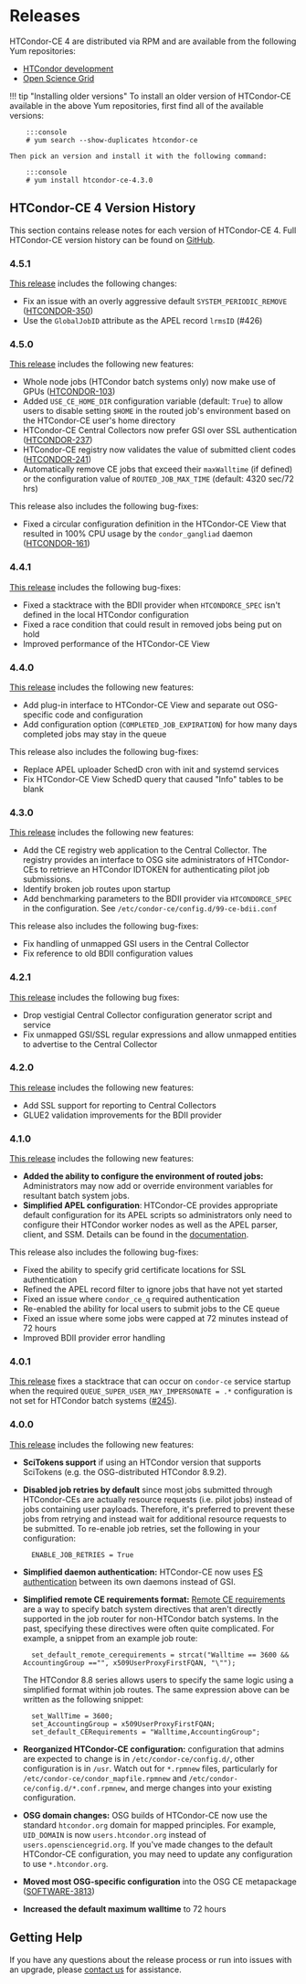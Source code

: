 Releases
========

HTCondor-CE 4 are distributed via RPM and are available from the following Yum repositories:

- [HTCondor development](https://research.cs.wisc.edu/htcondor/yum/)
- [Open Science Grid](https://opensciencegrid.org/docs/common/yum/)


!!! tip "Installing older versions"
    To install an older version of HTCondor-CE available in the above Yum repositories,
    first find all of the available versions:

        :::console
        # yum search --show-duplicates htcondor-ce

    Then pick an version and install it with the following command:

        :::console
        # yum install htcondor-ce-4.3.0


HTCondor-CE 4 Version History
-----------------------------

This section contains release notes for each version of HTCondor-CE 4.
Full HTCondor-CE version history can be found on [GitHub](https://github.com/htcondor/htcondor-ce/releases).

### 4.5.1 ###

[This release](https://github.com/htcondor/htcondor-ce/releases/tag/v4.5.1) includes the following changes:

-   Fix an issue with an overly aggressive default `SYSTEM_PERIODIC_REMOVE`
    ([HTCONDOR-350](https://opensciencegrid.atlassian.net/browse/HTCONDOR-350))
-   Use the `GlobalJobID` attribute as the APEL record `lrmsID` (#426)

### 4.5.0 ###

[This release](https://github.com/htcondor/htcondor-ce/releases/tag/v4.5.0) includes the following new features:

-   Whole node jobs (HTCondor batch systems only) now make use of GPUs
    ([HTCONDOR-103](https://opensciencegrid.atlassian.net/browse/HTCONDOR-103))
-   Added `USE_CE_HOME_DIR` configuration variable (default: `True`) to allow users to disable setting `$HOME` in the
    routed job's environment based on the HTCondor-CE user's home directory
-   HTCondor-CE Central Collectors now prefer GSI over SSL authentication
    ([HTCONDOR-237](https://opensciencegrid.atlassian.net/browse/HTCONDOR-237))
-   HTCondor-CE registry now validates the value of submitted client codes
    ([HTCONDOR-241](https://opensciencegrid.atlassian.net/browse/HTCONDOR-241))
-   Automatically remove CE jobs that exceed their `maxWalltime` (if defined) or the configuration value of
    `ROUTED_JOB_MAX_TIME` (default: 4320 sec/72 hrs)

This release also includes the following bug-fixes:

-   Fixed a circular configuration definition in the HTCondor-CE View that resulted in 100% CPU usage by the
    `condor_gangliad` daemon ([HTCONDOR-161](https://opensciencegrid.atlassian.net/browse/HTCONDOR-161))

### 4.4.1 ###

[This release](https://github.com/htcondor/htcondor-ce/releases/tag/v4.4.1) includes the following bug-fixes:

- Fixed a stacktrace with the BDII provider when `HTCONDORCE_SPEC` isn't defined in the local HTCondor configuration
- Fixed a race condition that could result in removed jobs being put on hold
- Improved performance of the HTCondor-CE View

### 4.4.0 ###

[This release](https://github.com/htcondor/htcondor-ce/releases/tag/v4.4.0) includes the following new features:

- Add plug-in interface to HTCondor-CE View and separate out OSG-specific code and configuration
- Add configuration option (`COMPLETED_JOB_EXPIRATION`) for how many days completed jobs may stay in the queue

This release also includes the following bug-fixes:

- Replace APEL uploader SchedD cron with init and systemd services
- Fix HTCondor-CE View SchedD query that caused "Info" tables to be blank

### 4.3.0 ###

[This release](https://github.com/htcondor/htcondor-ce/releases/tag/v4.3.0) includes the following new features:

- Add the CE registry web application to the Central Collector.
  The registry provides an interface to OSG site administrators of HTCondor-CEs to retrieve an HTCondor IDTOKEN for
  authenticating pilot job submissions.
- Identify broken job routes upon startup
- Add benchmarking parameters to the BDII provider via `HTCONDORCE_SPEC` in the configuration.
  See `/etc/condor-ce/config.d/99-ce-bdii.conf`

This release also includes the following bug-fixes:

- Fix handling of unmapped GSI users in the Central Collector
- Fix reference to old BDII configuration values

### 4.2.1 ###

[This release](https://github.com/htcondor/htcondor-ce/releases/tag/v4.2.1) includes the following bug fixes:

- Drop vestigial Central Collector configuration generator script and service
- Fix unmapped GSI/SSL regular expressions and allow unmapped entities to advertise to the Central Collector

### 4.2.0 ###

[This release](https://github.com/htcondor/htcondor-ce/releases/tag/v4.2.0) includes the following new features:

- Add SSL support for reporting to Central Collectors
- GLUE2 validation improvements for the BDII provider

### 4.1.0 ###

[This release](https://github.com/htcondor/htcondor-ce/releases/tag/v4.1.0) includes the following new features:

- **Added the ability to configure the environment of routed jobs:** Administrators may now add or override environment
  variables for resultant batch system jobs.
- **Simplified APEL configuration**: HTCondor-CE provides appropriate default configuration for its APEL scripts so
  administrators only need to configure their HTCondor worker nodes as well as the APEL parser, client, and SSM.
  Details can be found in the [documentation](installation/htcondor-ce.md#uploading-accounting-records-to-apel).

This release also includes the following bug-fixes:

- Fixed the ability to specify grid certificate locations for SSL authentication
- Refined the APEL record filter to ignore jobs that have not yet started
- Fixed an issue where `condor_ce_q` required authentication
- Re-enabled the ability for local users to submit jobs to the CE queue
- Fixed an issue where some jobs were capped at 72 minutes instead of 72 hours
- Improved BDII provider error handling

### 4.0.1 ###

[This release](https://github.com/htcondor/htcondor-ce/releases/tag/v4.0.1) fixes a stacktrace that can occur on
`condor-ce` service startup when the required `QUEUE_SUPER_USER_MAY_IMPERSONATE = .*` configuration is not set for
HTCondor batch systems ([#245](https://github.com/htcondor/htcondor-ce/issues/245)).

### 4.0.0 ###

[This release](https://github.com/htcondor/htcondor-ce/releases/tag/v4.0.0) includes the following new features:

- **SciTokens support** if using an HTCondor version that supports SciTokens (e.g. the OSG-distributed HTCondor 8.9.2).
- **Disabled job retries by default** since most jobs submitted through HTCondor-CEs are actually resource requests
  (i.e. pilot jobs) instead of jobs containing user payloads.
  Therefore, it's preferred to prevent these jobs from retrying and instead wait for additional resource requests to be
  submitted.
  To re-enable job retries, set the following in your configuration:

        ENABLE_JOB_RETRIES = True

- **Simplified daemon authentication:** HTCondor-CE now uses
  [FS authentication](https://htcondor.readthedocs.io/en/stable/admin-manual/security.html#file-system-authentication)
  between its own daemons instead of GSI.
- **Simplified remote CE requirements format:**
  [Remote CE requirements](batch-system-integration.md#setting-batch-system-directives)
  are a way to specify batch system directives that aren't directly supported in the job router for non-HTCondor batch systems.
  In the past, specifying these directives were often quite complicated. For example, a snippet from an example job route:

        set_default_remote_cerequirements = strcat("Walltime == 3600 && AccountingGroup =="", x509UserProxyFirstFQAN, "\"");

    The HTCondor 8.8 series allows users to specify the same logic using a simplified format within job routes.
    The same expression above can be written as the following snippet:

        set_WallTime = 3600;
        set_AccountingGroup = x509UserProxyFirstFQAN;
        set_default_CERequirements = "Walltime,AccountingGroup";

- **Reorganized HTCondor-CE configuration:** configuration that admins are expected to change is in
  `/etc/condor-ce/config.d/`, other configuration is in `/usr`.
  Watch out for `*.rpmnew` files, particularly for `/etc/condor-ce/condor_mapfile.rpmnew` and
  `/etc/condor-ce/config.d/*.conf.rpmnew`, and merge changes into your existing configuration.
- **OSG domain changes:** OSG builds of HTCondor-CE now use the standard `htcondor.org` domain for mapped principles.
  For example, `UID_DOMAIN` is now `users.htcondor.org` instead of `users.opensciencegrid.org`.
  If you've made changes to the default HTCondor-CE configuration, you may need to update any configuration to use
  `*.htcondor.org`.
- **Moved most OSG-specific configuration** into the OSG CE metapackage
  ([SOFTWARE-3813](https://jira.opensciencegrid.org/browse/SOFTWARE-3813))
- **Increased the default maximum walltime** to 72 hours

Getting Help
------------

If you have any questions about the release process or run into issues with an upgrade, please
[contact us](../index.md#contact-us) for assistance.
